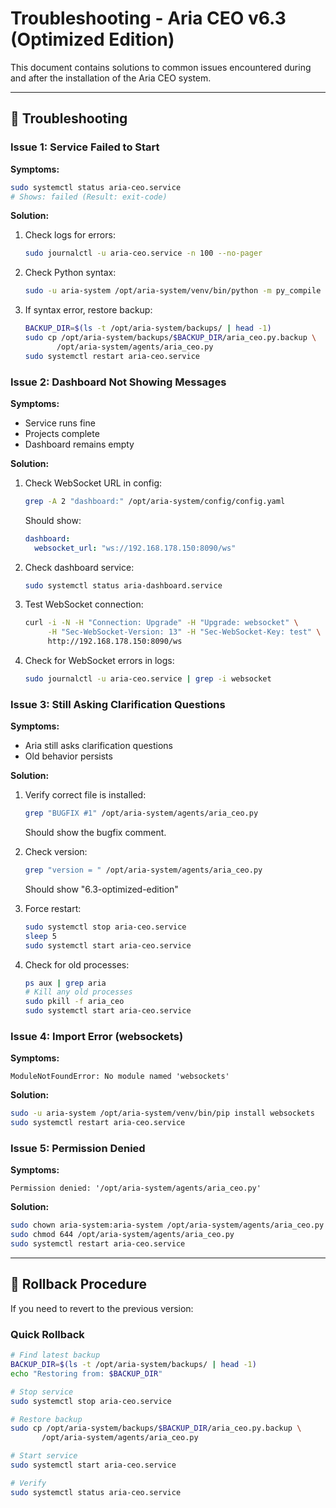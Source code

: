 # Troubleshooting - Aria CEO v6.3 (Optimized Edition)

This document contains solutions to common issues encountered during and after the installation of the Aria CEO system.

---

## 🐛 Troubleshooting

### Issue 1: Service Failed to Start

**Symptoms:**
```bash
sudo systemctl status aria-ceo.service
# Shows: failed (Result: exit-code)
```

**Solution:**

1. Check logs for errors:
   ```bash
   sudo journalctl -u aria-ceo.service -n 100 --no-pager
   ```

2. Check Python syntax:
   ```bash
   sudo -u aria-system /opt/aria-system/venv/bin/python -m py_compile /opt/aria-system/agents/aria_ceo.py
   ```

3. If syntax error, restore backup:
   ```bash
   BACKUP_DIR=$(ls -t /opt/aria-system/backups/ | head -1)
   sudo cp /opt/aria-system/backups/$BACKUP_DIR/aria_ceo.py.backup \
          /opt/aria-system/agents/aria_ceo.py
   sudo systemctl restart aria-ceo.service
   ```

### Issue 2: Dashboard Not Showing Messages

**Symptoms:**
- Service runs fine
- Projects complete
- Dashboard remains empty

**Solution:**

1. Check WebSocket URL in config:
   ```bash
   grep -A 2 "dashboard:" /opt/aria-system/config/config.yaml
   ```
   Should show:
   ```yaml
   dashboard:
     websocket_url: "ws://192.168.178.150:8090/ws"
   ```

2. Check dashboard service:
   ```bash
   sudo systemctl status aria-dashboard.service
   ```

3. Test WebSocket connection:
   ```bash
   curl -i -N -H "Connection: Upgrade" -H "Upgrade: websocket" \
        -H "Sec-WebSocket-Version: 13" -H "Sec-WebSocket-Key: test" \
        http://192.168.178.150:8090/ws
   ```

4. Check for WebSocket errors in logs:
   ```bash
   sudo journalctl -u aria-ceo.service | grep -i websocket
   ```

### Issue 3: Still Asking Clarification Questions

**Symptoms:**
- Aria still asks clarification questions
- Old behavior persists

**Solution:**

1. Verify correct file is installed:
   ```bash
   grep "BUGFIX #1" /opt/aria-system/agents/aria_ceo.py
   ```
   Should show the bugfix comment.

2. Check version:
   ```bash
   grep "version = " /opt/aria-system/agents/aria_ceo.py
   ```
   Should show "6.3-optimized-edition"

3. Force restart:
   ```bash
   sudo systemctl stop aria-ceo.service
   sleep 5
   sudo systemctl start aria-ceo.service
   ```

4. Check for old processes:
   ```bash
   ps aux | grep aria
   # Kill any old processes
   sudo pkill -f aria_ceo
   sudo systemctl start aria-ceo.service
   ```

### Issue 4: Import Error (websockets)

**Symptoms:**
```
ModuleNotFoundError: No module named 'websockets'
```

**Solution:**

```bash
sudo -u aria-system /opt/aria-system/venv/bin/pip install websockets
sudo systemctl restart aria-ceo.service
```

### Issue 5: Permission Denied

**Symptoms:**
```
Permission denied: '/opt/aria-system/agents/aria_ceo.py'
```

**Solution:**

```bash
sudo chown aria-system:aria-system /opt/aria-system/agents/aria_ceo.py
sudo chmod 644 /opt/aria-system/agents/aria_ceo.py
sudo systemctl restart aria-ceo.service
```

---

## 🔄 Rollback Procedure

If you need to revert to the previous version:

### Quick Rollback

```bash
# Find latest backup
BACKUP_DIR=$(ls -t /opt/aria-system/backups/ | head -1)
echo "Restoring from: $BACKUP_DIR"

# Stop service
sudo systemctl stop aria-ceo.service

# Restore backup
sudo cp /opt/aria-system/backups/$BACKUP_DIR/aria_ceo.py.backup \
       /opt/aria-system/agents/aria_ceo.py

# Start service
sudo systemctl start aria-ceo.service

# Verify
sudo systemctl status aria-ceo.service
```
